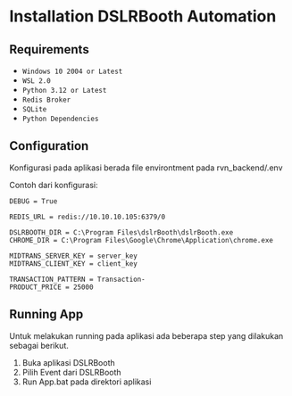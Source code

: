 # Installation DSLRBooth Automation

## Requirements
* `Windows 10 2004 or Latest`
* `WSL 2.0`
* `Python 3.12 or Latest`
* `Redis Broker`
* `SQLite`
* `Python Dependencies`

## Configuration
Konfigurasi pada aplikasi berada file environtment pada rvn_backend/.env

Contoh dari konfigurasi:
    
    DEBUG = True

    REDIS_URL = redis://10.10.10.105:6379/0

    DSLRBOOTH_DIR = C:\Program Files\dslrBooth\dslrBooth.exe
    CHROME_DIR = C:\Program Files\Google\Chrome\Application\chrome.exe

    MIDTRANS_SERVER_KEY = server_key
    MIDTRANS_CLIENT_KEY = client_key

    TRANSACTION_PATTERN = Transaction-
    PRODUCT_PRICE = 25000

## Running App
Untuk melakukan running pada aplikasi ada beberapa step yang dilakukan sebagai berikut.

1. Buka aplikasi DSLRBooth
2. Pilih Event dari DSLRBooth
3. Run App.bat pada direktori aplikasi